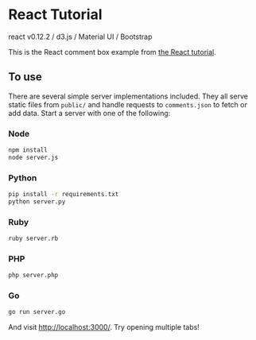 # React Tutorial

react v0.12.2 / d3.js / Material UI / Bootstrap

This is the React comment box example from [the React tutorial](http://facebook.github.io/react/docs/tutorial.html).

## To use

There are several simple server implementations included. They all serve static files from `public/` and handle requests to `comments.json` to fetch or add data. Start a server with one of the following:

### Node

```sh
npm install
node server.js
```

### Python

```sh
pip install -r requirements.txt
python server.py
```

### Ruby
```sh
ruby server.rb
```

### PHP
```sh
php server.php
```

### Go
```sh
go run server.go
```

And visit <http://localhost:3000/>. Try opening multiple tabs!

